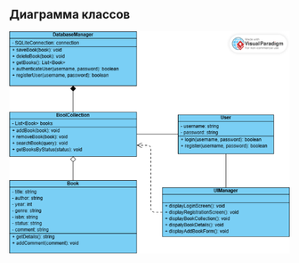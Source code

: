 ## Диаграмма классов

![ClassDiagram](https://github.com/StasRimashewskii/BookNest/raw/main/Diagrams/images/Class.png)
